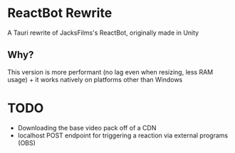 # ReactBot Rewrite

A Tauri rewrite of JacksFilms's ReactBot, originally made in Unity

## Why?

This version is more performant (no lag even when resizing, less RAM usage) + it works natively on platforms other than Windows

# TODO

- Downloading the base video pack off of a CDN
- localhost POST endpoint for triggering a reaction via external programs (OBS)